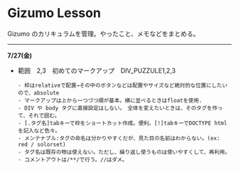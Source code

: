 # Gizumo Lesson

Gizumo のカリキュラムを管理。やったこと、メモなどをまとめる。

---

**7/27(金)**

- 範囲　2,3　初めてのマークアップ　DIV_PUZZULE1,2,3

      - 枠はrelativeで配置→その中のボタンなどは配置やサイズなど絶対的な位置にしたいので、absolute
      - マークアップは上から一つづつ順が基本。横に並べるときはfloatを使用.
      - DIV や body タグに直接設定はしない。　全体を変えたいときは、そのタグを作って、それで囲む。
      - [.タグ名]tabキーで枠をショートカット作成。便利。[!]tabキーでDOCTYPE html　を記入など色々。     
      - メンテナブル:タグの命名は分かりやすくだが、見た目の名前はわからない。(ex: red / solorset)
      - タグ名は既存の物は使えない。ただし、繰り返し使うものは使いやすくして、再利用。
      - コメントアウトは/**/で行う。//はダメ。


